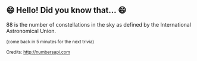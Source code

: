 ## 😄 Hello! Did you know that... 😄
88 is the number of constellations in the sky as defined by the International Astronomical Union.

<sup>(come back in 5 minutes for the next trivia)</sup>


<sup>Credits: http://numbersapi.com</sup>
